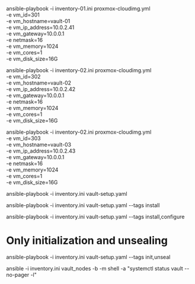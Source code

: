 ansible-playbook -i inventory-01.ini proxmox-cloudimg.yml \
  -e vm_id=301 \
  -e vm_hostname=vault-01 \
  -e vm_ip_address=10.0.2.41 \
  -e vm_gateway=10.0.0.1 \
  -e netmask=16 \
  -e vm_memory=1024 \
  -e vm_cores=1 \
  -e vm_disk_size=16G

ansible-playbook -i inventory-02.ini proxmox-cloudimg.yml \
  -e vm_id=302 \
  -e vm_hostname=vault-02 \
  -e vm_ip_address=10.0.2.42 \
  -e vm_gateway=10.0.0.1 \
  -e netmask=16 \
  -e vm_memory=1024 \
  -e vm_cores=1 \
  -e vm_disk_size=16G

ansible-playbook -i inventory-02.ini proxmox-cloudimg.yml \
  -e vm_id=303 \
  -e vm_hostname=vault-03 \
  -e vm_ip_address=10.0.2.43 \
  -e vm_gateway=10.0.0.1 \
  -e netmask=16 \
  -e vm_memory=1024 \
  -e vm_cores=1 \
  -e vm_disk_size=16G


ansible-playbook -i inventory.ini vault-setup.yaml


ansible-playbook -i inventory.ini vault-setup.yaml --tags install

ansible-playbook -i inventory.ini vault-setup.yaml --tags install,configure


# Only initialization and unsealing
ansible-playbook -i inventory.ini vault-setup.yaml --tags init,unseal


ansible -i inventory.ini vault_nodes -b -m shell -a "systemctl status vault --no-pager -l"


